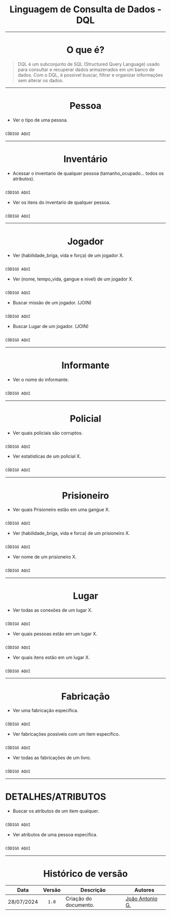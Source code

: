 <center>

# Linguagem de Consulta de Dados - DQL

</center>

---
<Center>

# O que é?

</center>

> DQL é um subconjunto de SQL (Structured Query Language) usado para consultar e recuperar dados armazenados em um banco de dados. Com o DQL, é possível buscar, filtrar e organizar informações sem alterar os dados.

---
<center>

# Pessoa

</center>

* Ver o tipo de uma pessoa.

```sql

CÓDIGO AQUI

```

---
<center>

# Inventário

</center>

* Acessar o inventario de qualquer pessoa (tamanho_ocupado... todos os atributos).

```sql

CÓDIGO AQUI

```

* Ver os itens do inventario de qualquer pessoa.

```sql

CÓDIGO AQUI

```

---
<center>

# Jogador

</center>

* Ver (habilidade_briga, vida e força) de um jogador X.

```sql

CÓDIGO AQUI

```

* Ver (nome, tempo_vida, gangue e nivel) de um jogador X.

```sql

CÓDIGO AQUI

```

* Buscar missão de um jogador. (JOIN)

```sql

CÓDIGO AQUI

```

* Buscar Lugar de um jogador. (JOIN)

```sql

CÓDIGO AQUI

```

---
<center>

# Informante

</center>

* Ver o nome do informante.

```sql

CÓDIGO AQUI

```

---

<center>

# Policial

</center>

* Ver quais policiais são corruptos.

```sql

CÓDIGO AQUI

```

* Ver estatisticas de um policial X.

```sql

CÓDIGO AQUI

```

---
<center>

# Prisioneiro

</center>

* Ver quais Prisioneiro estão em uma gangue X.

```sql

CÓDIGO AQUI

```

* Ver (habilidade_briga, vida e forca) de um prisioneiro X.

```sql

CÓDIGO AQUI

```

* Ver nome de um prisioneiro X.

```sql

CÓDIGO AQUI

```


---
<center>

# Lugar

</center>

* Ver todas as conexões de um lugar X.

```sql

CÓDIGO AQUI

```

* Ver quais pessoas estão em um lugar X.

```sql

CÓDIGO AQUI

```

* Ver quais itens estão em um lugar X.

```sql

CÓDIGO AQUI

```
---

<center>

# Fabricação

</center>

* Ver uma fabricação especifica.

```sql

CÓDIGO AQUI

```

* Ver fabricações possiveis com um item especifico.

```sql

CÓDIGO AQUI

```

* Ver todas as fabricações de um livro.

```sql

CÓDIGO AQUI

```

---

# DETALHES/ATRIBUTOS

* Buscar os atributos de um item qualquer.

```sql

CÓDIGO AQUI

```

* Ver atributos de uma pessoa especifica.

```sql

CÓDIGO AQUI

```

---

<center>

# Histórico de versão

</center>

<div style="margin: 0 auto; width: fit-content;">

|    Data    | Versão | Descrição             | Autores                                          |
|:----------:|:------:|-----------------------|--------------------------------------------------|
| 28/07/2024 | `1.0`  | Criação do documento. | [João Antonio G.](https://github.com/joaoseisei) |

</div>